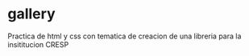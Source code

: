 # gallery
Practica de html y css con tematica de creacion de una libreria para la insititucion CRESP
